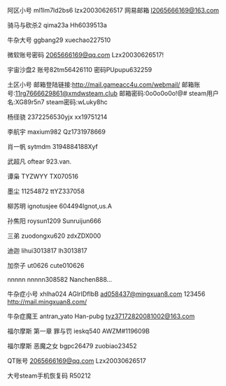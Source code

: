 阿区小号
ml1lm7ld2bs6
lzx20030626517
网易邮箱 l2065666169@163.com

骑马与砍杀2
qima23a
Hh6039513a

牛杂大号
ggbang29
xuechao227510

微软账号密码
2065666169@qq.com
Lzx20030626517!

宇宙沙盘2
账号82tm56426110
密码PUpupu632259

土区小号
邮箱登陆链接:http://mail.gameacc4u.com/webmail/
邮箱账号:11rg7666629861@xmdwsteam.club
邮箱密码:0o0o0o0o!@#
steam用户名:XG89r5n7
steam密码:wLuky8hc

杨径骁 
2372256530yjx
xx19751214

李航宇
maxium982
Qz1731978669

肖一帆
sytmdm
3194884188Xyf

武超凡
oftear
923.van.

谭枭
TYZWYY
TX070516

墨尘
11254872
ttYZ337058

柳苏明
ignotusjee
604494Ignot,us.A

孙焦阳
roysun1209
Sunruijun666

三弟
zuodongxu620
zdxZDX000

迪迦
lihui3013817
lh3013817

加奈子
ut0626
cute010626

nnnnn
nnnnn308582
Nanchen888...

牛杂症小号
xhlha024
AGlrIDfIbB
ad058437@mingxuan8.com
123456
http://mail.mingxuan8.com/

牛杂症魔王
antran_yato
Han-pubg
tyz37172820081002@163.com

福尔摩斯 第一章 罪与罚
ieskq540
AWZM#119609B

福尔摩斯 恶魔之女
bgpc26479
zuobiao23452

QT账号
2065666169@qq.com
Lzx20030626517

大号steam手机恢复码 R50212
